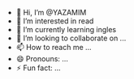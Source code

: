 - 👋 Hi, I’m @YAZAMIM
- 👀 I’m interested in read
- 🌱 I’m currently learning ingles
- 💞️ I’m looking to collaborate on ...
- 📫 How to reach me ...
- 😄 Pronouns: ...
- ⚡ Fun fact: ...

<!---
YAZAMIM/YAZAMIM is a ✨ special ✨ repository because its `README.md` (this file) appears on your GitHub profile.
You can click the Preview link to take a look at your changes.
--->
